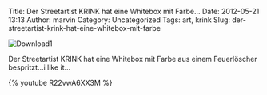 Title: Der Streetartist KRINK hat eine Whitebox mit Farbe...
Date: 2012-05-21 13:13
Author: marvin
Category: Uncategorized
Tags: art, krink
Slug: der-streetartist-krink-hat-eine-whitebox-mit-farbe

![Download1]({filename}/images/Download1.png)

Der Streetartist KRINK hat eine Whitebox mit Farbe aus einem
Feuerlöscher bespritzt...i like it...

{% youtube R22vwA6XX3M %}

